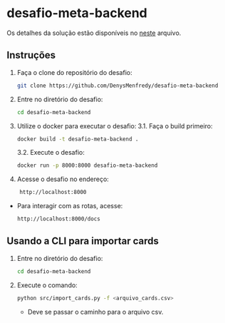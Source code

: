 # desafio-meta-backend
Os detalhes da solução estão disponíveis no [neste](descricao_solucao.pdf) arquivo.
## Instruções
1. Faça o clone do repositório do desafio:
    ```bash
    git clone https://github.com/DenysMenfredy/desafio-meta-backend
    ```
2. Entre no diretório do desafio:
    ```bash
    cd desafio-meta-backend
    ```
3. Utilize o docker para executar o desafio:
    3.1. Faça o build primeiro:
    ```bash
    docker build -t desafio-meta-backend .
    ```
    3.2. Execute o desafio:
    ```bash
    docker run -p 8000:8000 desafio-meta-backend
    ```
4. Acesse o desafio no endereço:
```bash
    http://localhost:8000
```

- Para interagir com as rotas, acesse:
    ```bash
    http://localhost:8000/docs
    ```

## Usando a CLI para importar cards
1. Entre no diretório do desafio:
    ```bash
    cd desafio-meta-backend
    ```
2. Execute o comando:
    ```bash
    python src/import_cards.py -f <arquivo_cards.csv>
    ```
    - Deve se passar o caminho para o arquivo csv.